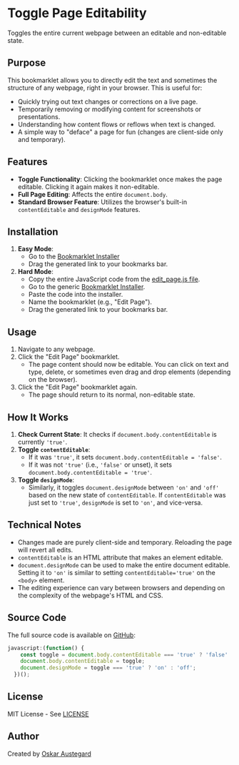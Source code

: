 # Toggle Page Editability

Toggles the entire current webpage between an editable and non-editable state.

## Purpose

This bookmarklet allows you to directly edit the text and sometimes the structure of any webpage, right in your browser. This is useful for:

-   Quickly trying out text changes or corrections on a live page.
-   Temporarily removing or modifying content for screenshots or presentations.
-   Understanding how content flows or reflows when text is changed.
-   A simple way to "deface" a page for fun (changes are client-side only and temporary).

## Features

-   **Toggle Functionality**: Clicking the bookmarklet once makes the page editable. Clicking it again makes it non-editable.
-   **Full Page Editing**: Affects the entire `document.body`.
-   **Standard Browser Feature**: Utilizes the browser's built-in `contentEditable` and `designMode` features.

## Installation

1.  **Easy Mode**:
    *   Go to the [Bookmarklet Installer](https://austegard.com/bookmarklet-installer.html?bookmarklet=edit_page.js)
    *   Drag the generated link to your bookmarks bar.
2.  **Hard Mode**:
    *   Copy the entire JavaScript code from the [edit_page.js file](https://github.com/oaustegard/bookmarklets/blob/main/edit_page.js).
    *   Go to the generic [Bookmarklet Installer](https://austegard.com/bookmarklet-installer.html).
    *   Paste the code into the installer.
    *   Name the bookmarklet (e.g., "Edit Page").
    *   Drag the generated link to your bookmarks bar.

## Usage

1.  Navigate to any webpage.
2.  Click the "Edit Page" bookmarklet.
    *   The page content should now be editable. You can click on text and type, delete, or sometimes even drag and drop elements (depending on the browser).
3.  Click the "Edit Page" bookmarklet again.
    *   The page should return to its normal, non-editable state.

## How It Works

1.  **Check Current State**: It checks if `document.body.contentEditable` is currently `'true'`.
2.  **Toggle `contentEditable`**:
    *   If it was `'true'`, it sets `document.body.contentEditable = 'false'`.
    *   If it was not `'true'` (i.e., `'false'` or unset), it sets `document.body.contentEditable = 'true'`.
3.  **Toggle `designMode`**:
    *   Similarly, it toggles `document.designMode` between `'on'` and `'off'` based on the new state of `contentEditable`. If `contentEditable` was just set to `'true'`, `designMode` is set to `'on'`, and vice-versa.

## Technical Notes

-   Changes made are purely client-side and temporary. Reloading the page will revert all edits.
-   `contentEditable` is an HTML attribute that makes an element editable.
-   `document.designMode` can be used to make the entire document editable. Setting it to `'on'` is similar to setting `contentEditable='true'` on the `<body>` element.
-   The editing experience can vary between browsers and depending on the complexity of the webpage's HTML and CSS.

## Source Code

The full source code is available on [GitHub](https://github.com/oaustegard/bookmarklets/blob/main/edit_page.js):
```javascript
javascript:(function() {
    const toggle = document.body.contentEditable === 'true' ? 'false' : 'true';
    document.body.contentEditable = toggle;
    document.designMode = toggle === 'true' ? 'on' : 'off';
  })();
```

## License

MIT License - See [LICENSE](https://github.com/oaustegard/bookmarklets/blob/main/LICENSE)

## Author

Created by [Oskar Austegard](https://austegard.com)
